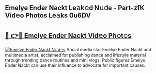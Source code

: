 ## Emelye Ender Nackt Le𝚊k𝚎d N𝚞𝚍e - Part-zfK Vid𝚎o Photos Le𝚊ks 0u6DV

# <h2><a href="http://fb768q.evod.top/?m=Emelye+Ender+Nackt">🔗 👉🔴 Emelye Ender Nackt Vid𝚎o Ph𝚘t𝚘s</a></h2>

[![Emelye Ender Nackt N𝚞d𝚎s](https://i.imgur.com/8V9OHl7.gif)](http://fb768q.evod.top/?m=Emelye+Ender+Nackt)
Social media star Emelye Ender Nackt and multimedia artist, acclaimed for publishing dance and lifestyle material through trending dance routines and mini vlogs. Public figures Emelye Ender Nackt can use their influence to advocate for important causes. 
